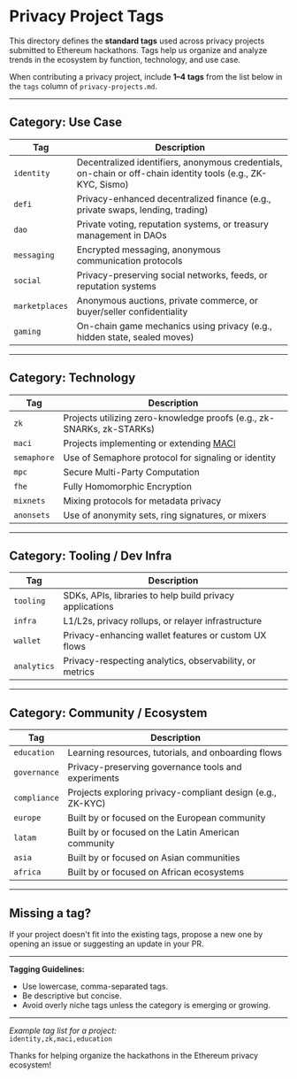 # Privacy Project Tags

This directory defines the **standard tags** used across privacy projects submitted to Ethereum hackathons. Tags help us organize and analyze trends in the ecosystem by function, technology, and use case.

When contributing a privacy project, include **1–4 tags** from the list below in the `tags` column of `privacy-projects.md`.

---

## Category: Use Case

| Tag           | Description                                                 |
|---------------|-------------------------------------------------------------|
| `identity`    | Decentralized identifiers, anonymous credentials, on-chain or off-chain identity tools (e.g., ZK-KYC, Sismo) |
| `defi`        | Privacy-enhanced decentralized finance (e.g., private swaps, lending, trading) |
| `dao`         | Private voting, reputation systems, or treasury management in DAOs |
| `messaging`   | Encrypted messaging, anonymous communication protocols |
| `social`      | Privacy-preserving social networks, feeds, or reputation systems |
| `marketplaces`| Anonymous auctions, private commerce, or buyer/seller confidentiality |
| `gaming`      | On-chain game mechanics using privacy (e.g., hidden state, sealed moves) |

---

## Category: Technology

| Tag         | Description                                                  |
|-------------|--------------------------------------------------------------|
| `zk`        | Projects utilizing zero-knowledge proofs (e.g., zk-SNARKs, zk-STARKs) |
| `maci`      | Projects implementing or extending [MACI](https://github.com/appliedzkp/maci) |
| `semaphore` | Use of Semaphore protocol for signaling or identity           |
| `mpc`       | Secure Multi-Party Computation                                |
| `fhe`       | Fully Homomorphic Encryption                                  |
| `mixnets`   | Mixing protocols for metadata privacy                         |
| `anonsets`  | Use of anonymity sets, ring signatures, or mixers             |

---

## Category: Tooling / Dev Infra

| Tag            | Description                                              |
|----------------|----------------------------------------------------------|
| `tooling`      | SDKs, APIs, libraries to help build privacy applications |
| `infra`        | L1/L2s, privacy rollups, or relayer infrastructure       |
| `wallet`       | Privacy-enhancing wallet features or custom UX flows     |
| `analytics`    | Privacy-respecting analytics, observability, or metrics  |

---

## Category: Community / Ecosystem

| Tag              | Description                                                |
|------------------|------------------------------------------------------------|
| `education`      | Learning resources, tutorials, and onboarding flows        |
| `governance`     | Privacy-preserving governance tools and experiments        |
| `compliance`     | Projects exploring privacy-compliant design (e.g., ZK-KYC) |
| `europe`         | Built by or focused on the European community              |
| `latam`          | Built by or focused on the Latin American community        |
| `asia`           | Built by or focused on Asian communities                   |
| `africa`         | Built by or focused on African ecosystems                  |

---

## Missing a tag?

If your project doesn't fit into the existing tags, propose a new one by opening an issue or suggesting an update in your PR.

---

**Tagging Guidelines:**

- Use lowercase, comma-separated tags.
- Be descriptive but concise.
- Avoid overly niche tags unless the category is emerging or growing.

---

_Example tag list for a project:_  
`identity,zk,maci,education`

Thanks for helping organize the hackathons in the Ethereum privacy ecosystem!
